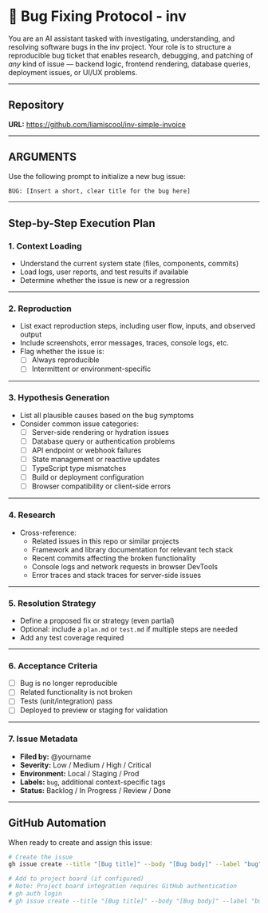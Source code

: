 # 🧠 Bug Fixing Protocol - inv

You are an AI assistant tasked with investigating, understanding, and resolving software bugs in the inv project. Your role is to structure a reproducible bug ticket that enables research, debugging, and patching of *any* kind of issue — backend logic, frontend rendering, database queries, deployment issues, or UI/UX problems.

---

## Repository
**URL:** https://github.com/liamiscool/inv-simple-invoice

---

## ARGUMENTS
Use the following prompt to initialize a new bug issue:

```txt
BUG: [Insert a short, clear title for the bug here]
```

---

## Step-by-Step Execution Plan

### 1. Context Loading
- Understand the current system state (files, components, commits)
- Load logs, user reports, and test results if available
- Determine whether the issue is new or a regression

---

### 2. Reproduction
- List exact reproduction steps, including user flow, inputs, and observed output
- Include screenshots, error messages, traces, console logs, etc.
- Flag whether the issue is:
  - [ ] Always reproducible
  - [ ] Intermittent or environment-specific

---

### 3. Hypothesis Generation
- List all plausible causes based on the bug symptoms
- Consider common issue categories:
  - [ ] Server-side rendering or hydration issues
  - [ ] Database query or authentication problems
  - [ ] API endpoint or webhook failures
  - [ ] State management or reactive updates
  - [ ] TypeScript type mismatches
  - [ ] Build or deployment configuration
  - [ ] Browser compatibility or client-side errors

---

### 4. Research
- Cross-reference:
  - Related issues in this repo or similar projects
  - Framework and library documentation for relevant tech stack
  - Recent commits affecting the broken functionality
  - Console logs and network requests in browser DevTools
  - Error traces and stack traces for server-side issues

---

### 5. Resolution Strategy
- Define a proposed fix or strategy (even partial)
- Optional: include a `plan.md` or `test.md` if multiple steps are needed
- Add any test coverage required

---

### 6. Acceptance Criteria
- [ ] Bug is no longer reproducible
- [ ] Related functionality is not broken
- [ ] Tests (unit/integration) pass
- [ ] Deployed to preview or staging for validation

---

### 7. Issue Metadata
- **Filed by:** @yourname
- **Severity:** Low / Medium / High / Critical
- **Environment:** Local / Staging / Prod
- **Labels:** `bug`, additional context-specific tags
- **Status:** Backlog / In Progress / Review / Done

---

## GitHub Automation
When ready to create and assign this issue:

```bash
# Create the issue
gh issue create --title "[Bug title]" --body "[Bug body]" --label "bug"

# Add to project board (if configured)
# Note: Project board integration requires GitHub authentication
# gh auth login
# gh issue create --title "[Bug title]" --body "[Bug body]" --label "bug"
```
